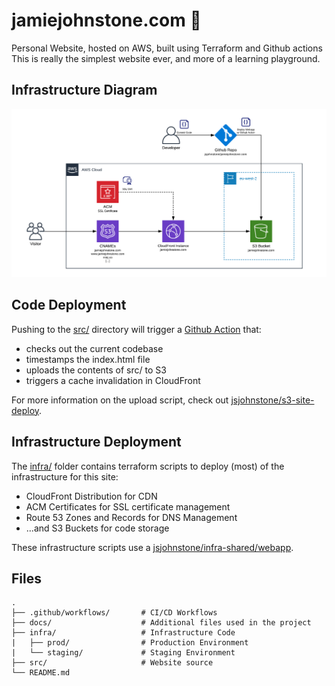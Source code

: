 # jamiejohnstone.com :wave:
Personal Website, hosted on AWS, built using Terraform and Github actions
This is really the simplest website ever, and more of a learning playground.

## Infrastructure Diagram
![Infra Diagram](docs/infradiagram.png)

## Code Deployment
Pushing to the [src/](src/) directory will trigger a [Github Action](.github/workflows/main.yml) that:
* checks out the current codebase
* timestamps the index.html file
* uploads the contents of src/ to S3
* triggers a cache invalidation in CloudFront

For more information on the upload script, check out [jsjohnstone/s3-site-deploy](https://github.com/jsjohnstone/s3-site-deploy/).

## Infrastructure Deployment
The [infra/](infra/) folder contains terraform scripts to deploy (most) of the infrastructure for this site:
* CloudFront Distribution for CDN
* ACM Certificates for SSL certificate management
* Route 53 Zones and Records for DNS Management
* ...and S3 Buckets for code storage

These infrastructure scripts use a [jsjohnstone/infra-shared/webapp](https://www.github.com/jsjohnstone/infra-shared/webapp).

## Files
    .
    ├── .github/workflows/       # CI/CD Workflows
    ├── docs/                    # Additional files used in the project
    ├── infra/                   # Infrastructure Code
    |   ├── prod/                # Production Environment
    |   └── staging/             # Staging Environment 
    ├── src/                     # Website source
    └── README.md

